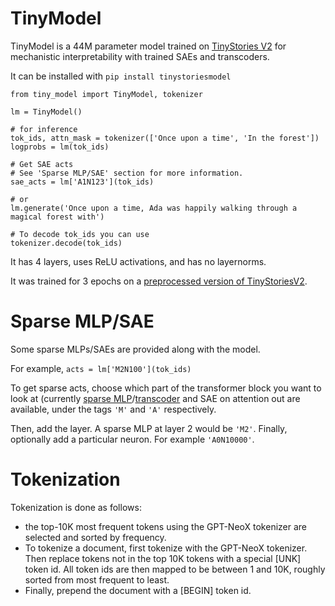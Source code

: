 # TinyModel
TinyModel is a 44M parameter model trained on [TinyStories V2](https://arxiv.org/abs/2305.07759) for mechanistic interpretability with trained SAEs and transcoders.

It can be installed with `pip install tinystoriesmodel`


```
from tiny_model import TinyModel, tokenizer

lm = TinyModel()

# for inference
tok_ids, attn_mask = tokenizer(['Once upon a time', 'In the forest'])
logprobs = lm(tok_ids)

# Get SAE acts
# See 'Sparse MLP/SAE' section for more information.
sae_acts = lm['A1N123'](tok_ids)

# or
lm.generate('Once upon a time, Ada was happily walking through a magical forest with')

# To decode tok_ids you can use
tokenizer.decode(tok_ids)
```


It has 4 layers, uses ReLU activations, and has no layernorms.

It was trained for 3 epochs on a [preprocessed version of TinyStoriesV2](https://huggingface.co/datasets/noanabeshima/TinyStoriesV2).



# Sparse MLP/SAE
Some sparse MLPs/SAEs are provided along with the model.

For example, `acts = lm['M2N100'](tok_ids)`

To get sparse acts, choose which part of the transformer block you want to look at (currently [sparse MLP](https://www.lesswrong.com/posts/MXabwqMwo3rkGqEW8/sparse-mlp-distillation)/[transcoder](https://www.alignmentforum.org/posts/YmkjnWtZGLbHRbzrP/transcoders-enable-fine-grained-interpretable-circuit) and SAE on attention out are available, under the tags `'M'` and `'A'` respectively.

Then, add the layer. A sparse MLP at layer 2 would be `'M2'`.
Finally, optionally add a particular neuron. For example `'A0N10000'`.

# Tokenization
Tokenization is done as follows:
- the top-10K most frequent tokens using the GPT-NeoX tokenizer are selected and sorted by frequency.
- To tokenize a document, first tokenize with the GPT-NeoX tokenizer. Then replace tokens not in the top 10K tokens with a special \[UNK\] token id. All token ids are then mapped to be between 1 and 10K, roughly sorted from most frequent to least.
- Finally, prepend the document with a [BEGIN] token id.

